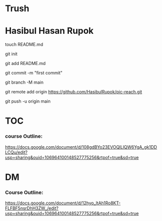 # Trush

# Hasibul Hasan Rupok


touch README.md

git init

git add README.md

git commit -m "first commit"

git branch -M main

git remote add origin https://github.com/HasibulRupok/pic-reach.git

git push -u origin main


# TOC
### course Outline: 
https://docs.google.com/document/d/108gdBYo23EVOQlLlQW6YgA_gk1DDLCQu/edit?usp=sharing&ouid=106964100148527775256&rtpof=true&sd=true

# DM
### Course Outline: 
https://docs.google.com/document/d/12hyo_ltAh1Ro8KT-FLFBF5nsrDhH3ZW_/edit?usp=sharing&ouid=106964100148527775256&rtpof=true&sd=true
